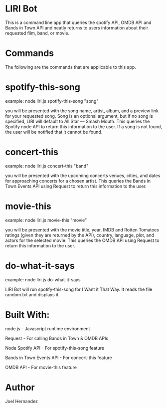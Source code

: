 # LIRI Bot

This is a command line app that queries the spotify API, OMDB API and Bands in Town API and neatly returns to users information about their requested film, band, or movie.

# Commands #

The following are the commands that are applicable to this app.

# spotify-this-song

example: node liri.js spotify-this-song "song"

you will be presented with the song name, artist, album, and a preview link for your requested song. Song is an optional argument, but if no song is specified, LIRI will default to All Star –– Smash Mouth. This queries the Spotify node API to return this information to the user. If a song is not found, the user will be notified that it cannot be found.


# concert-this

example: node liri.js concert-this "band"

you will be presented with the upcoming concerts venues, cities, and dates for approaching concerts for a chosen artist. This queries the Bands in Town Events API using Request to return this information to the user. 


# movie-this

example: node liri.js movie-this "movie"

you will be presented with the movie title, year, IMDB and Rotten Tomatoes ratings (given they are returned by the API), country, language, plot, and actors for the selected movie. This queries the OMDB API using Request to return this information to the user. 

# do-what-it-says

example: node liri.js do-what-it-says

LIRI Bot will run spotify-this-song for I Want it That Way. It reads the file random.txt and displays it.


# Built With:
node.js - Javascript runtime environment

Request - For calling Bands in Town & OMDB APIs

Node Spotify API - For spotify-this-song feature

Bands in Town Events API - For concert-this feature

OMDB API - For movie-this feature


# Author
Joel Hernandez
